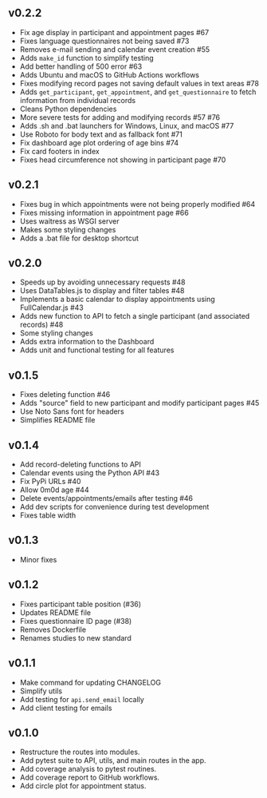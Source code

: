 ﻿## v0.2.2

- Fix age display in participant and appointment pages #67
- Fixes language questionnaires not being saved #73
- Removes e-mail sending and calendar event creation #55
- Adds `make_id` function to simplify testing
- Add better handling of 500 error #63
- Adds Ubuntu and macOS to GitHub Actions workflows
- Fixes modifying record pages not saving default values in text areas #78
- Adds `get_participant`, `get_appointment`, and `get_questionnaire` to fetch information from individual records
- Cleans Python dependencies
- More severe tests for adding and modifying records #57 #76
- Adds .sh and .bat launchers for Windows, Linux, and macOS #77
- Use Roboto for body text and as fallback font #71
- Fix dashboard age plot ordering of age bins #74
- Fix card footers in index
- Fixes head circumference not showing in participant page #70

## v0.2.1

- Fixes bug in which appointments were not being properly modified #64
- Fixes missing information in appointment page #66
- Uses waitress as WSGI server
- Makes some styling changes
- Adds a .bat file for desktop shortcut

## v0.2.0

- Speeds up by avoiding unnecessary requests #48
- Uses DataTables.js to display and filter tables #48
- Implements a basic calendar to display appointments using FullCalendar.js #43 
- Adds new function to API to fetch a single participant (and associated records) #48
- Some styling changes
- Adds extra information to the Dashboard
- Adds unit and functional testing for all features

## v0.1.5

- Fixes deleting function #46 
- Adds "source" field to new participant and modify participant pages #45 
- Use Noto Sans font for headers
- Simplifies README file

## v0.1.4

- Add record-deleting functions to API
- Calendar events using the Python API #43
- Fix PyPi URLs #40
- Allow 0m0d age #44
- Delete events/appointments/emails after testing #46
- Add dev scripts for convenience during test development
- Fixes table width

## v0.1.3

- Minor fixes

## v0.1.2

- Fixes participant table position (#36)
- Updates README file
- Fixes questionnaire ID page (#38)
- Removes Dockerfile
- Renames studies to new standard

## v0.1.1

- Make command for updating CHANGELOG
- Simplify utils
- Add testing for `api.send_email` locally
- Add client testing for emails

## v0.1.0

- Restructure the routes into modules.
- Add pytest suite to API, utils, and main routes in the app.
- Add coverage analysis to pytest routines.
- Add coverage report to GitHub workflows.
- Add circle plot for appointment status.


